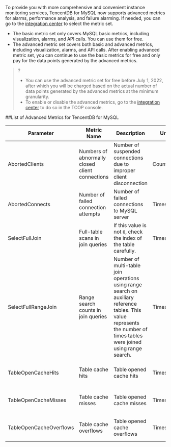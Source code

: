 To provide you with more comprehensive and convenient instance monitoring services, TencentDB for MySQL now supports advanced metrics for alarms, performance analysis, and failure alarming. If needed, you can go to the [integration center](https://console.cloud.tencent.com/monitor/integration) to select the metric set.
- The basic metric set only covers MySQL basic metrics, including visualization, alarms, and API calls. You can use them for free.
- The advanced metric set covers both basic and advanced metrics, including visualization, alarms, and API calls. After enabling advanced metric set, you can continue to use the basic metrics for free and only pay for the data points generated by the advanced metrics.

>?
>- You can use the advanced metric set for free before July 1, 2022, after which you will be charged based on the actual number of data points generated by the advanced metrics at the minimum granularity.
>- To enable or disable the advanced metrics, go to the [integration center](https://console.cloud.tencent.com/monitor/integration) to do so in the TCOP console.

##List of Advanced Metrics for TencentDB for MySQL


| Parameter | Metric Name | Description | Unit | Dimension | Statistical Period |
| -------------------- | ------------------------ | ------------------------------- | ----- | -------------------------------- | ------------------------- |
| AbortedClients | Numbers of abnormally closed client connections | Number of suspended connections due to improper client disconnection | Count | InstanceId, InstanceType (optional) | 5s, 60s, 300s, 3,600s, 86,400s |
| AbortedConnects | Number of failed connection attempts | Number of failed connections to MySQL server | Times/sec | InstanceId, InstanceType (optional) | 5s, 60s, 300s, 3,600s, 86,400s |
| SelectFullJoin | Full-table scans in join queries | If this value is not `0`, check the index of the table carefully. | Times/sec | InstanceId, InstanceType (optional) | 5s, 60s, 300s, 3,600s, 86,400s |
| SelectFullRangeJoin | Range search counts in join queries | Number of multi-table join operations using range search on auxiliary reference tables. This value represents the number of times tables were joined using range search. | Times/sec | InstanceId, InstanceType (optional) | 5s, 60s, 300s, 3600s, 86400s |
| TableOpenCacheHits | Table cache hits | Table opened cache hits | Times/sec | InstanceId, InstanceType (optional) | 5s, 60s, 300s, 3,600s, 86,400s |
| TableOpenCacheMisses | Table cache misses | Table opened cache misses | Times/sec | InstanceId, InstanceType (optional) | 5s, 60s, 300s, 3,600s, 86,400s |
| TableOpenCacheOverflows | Table cache overflows | Table opened cache overflows | Times/sec | InstanceId, InstanceType (optional) | 5s, 60s, 300s, 3,600s, 86,400s |

